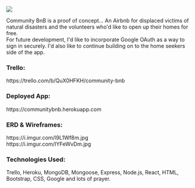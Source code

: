 <img src="https://i.imgur.com/6cbBZoMl.png">

Community BnB is a proof of concept... An Airbnb for displaced victims of natural disasters and the volunteers who'd like to open up their homes for free.<br>
For future development, I'd like to incorporate Google OAuth as a way to sign in securely.  I'd also like to continue building on to the home seekers side of the app.
<br>

<h3>Trello:</h3> https://trello.com/b/QuX0HFKH/community-bnb

<h3>Deployed App:</h3> https://communitybnb.herokuapp.com

<h3>ERD & Wireframes:</h3> https://i.imgur.com/l9L1Wf8m.jpg<br> https://i.imgur.com/IYFeWvDm.jpg

<h3>Technologies Used:</h3>  Trello, Heroku, MongoDB, Mongoose, Express, Node.js, React, HTML, Bootstrap, CSS, Google and lots of prayer.

